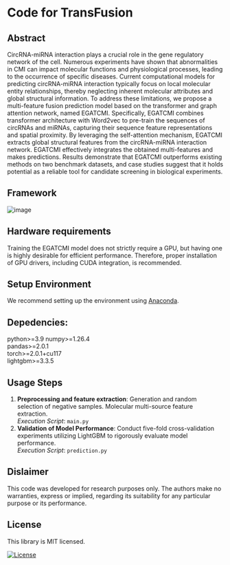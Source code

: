 # Code for TransFusion
## Abstract
CircRNA-miRNA interaction plays a crucial role in the gene regulatory network of the cell. Numerous experiments have shown that abnormalities in CMI can impact molecular functions and physiological processes, leading to the occurrence of specific diseases. Current computational models for predicting circRNA-miRNA interaction typically focus on local molecular entity relationships, thereby neglecting inherent molecular attributes and global structural information. To address these limitations, we propose a multi-feature fusion prediction model based on the transformer and graph attention network, named EGATCMI. Specifically, EGATCMI combines transformer architecture with Word2vec to pre-train the sequences of circRNAs and miRNAs, capturing their sequence feature representations and spatial proximity. By leveraging the self-attention mechanism, EGATCMI extracts global structural features from the circRNA-miRNA interaction network. EGATCMI effectively integrates the obtained multi-features and makes predictions. Results demonstrate that EGATCMI outperforms existing methods on two benchmark datasets, and case studies suggest that it holds potential as a reliable tool for candidate screening in biological experiments.
## Framework
![image](EGATCMI_workflow.png)
## Hardware requirements
Training the EGATCMI model does not strictly require a GPU, but having one is highly desirable for efficient performance. Therefore, proper installation of GPU drivers, including CUDA integration, is recommended.
## Setup Environment
We recommend setting up the environment using [Anaconda](https://docs.anaconda.com/anaconda/install/index.html).
## Depedencies:
python>=3.9
numpy>=1.26.4  
pandas>=2.0.1  
torch>=2.0.1+cu117  
lightgbm>=3.3.5  
## Usage Steps
1. **Preprocessing and feature extraction**: Generation and random selection of negative samples.  Molecular multi-source feature extraction.  
   *Execution Script*: `main.py`
2. **Validation of Model Performance**: Conduct five-fold cross-validation experiments utilizing LightGBM to rigorously evaluate model performance.  
   *Execution Script*: `prediction.py`
## Dislaimer
This code was developed for research purposes only. The authors make no warranties, express or implied, regarding its suitability for any particular purpose or its performance.
## License
This library is MIT licensed.

<a href="https://github.com/591286260/EGATCMI/blob/main/LICENSE"><img src="https://img.shields.io/npm/l/heroicons.svg" alt="License"></a>
